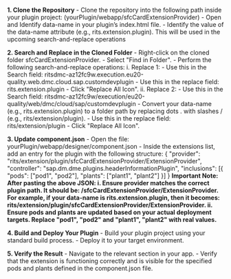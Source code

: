 **1. Clone the Repository**
    - Clone the repository into the following path inside your plugin project: (yourPlugin/webapp/sfcCardExtensionProvider)
    - Open and Identify data-name in your plugin’s index.html file.
    - Identify the value of the data-name attribute (e.g., rits.extension.plugin). This will be used in the upcoming search-and-replace operations
    
**2. Search and Replace in the Cloned Folder**
    - Right-click on the cloned folder sfcCardExtensionProvider.
    - Select "Find in Folder".
    - Perform the following search-and-replace operations:
        i. Replace 1:
            - Use this in the Search field: ritsdmc-az12fc9w.execution.eu20-quality.web.dmc.cloud.sap.customdevplugin
            - Use this in the replace field: rits.extension.plugin
            - Click "Replace All Icon".
        ii. Replace 2:
            - Use this in the Search field: ritsdmc-az12fc9w/execution/eu20-quality/web/dmc/cloud/sap/customdevplugin
            - Convert your data-name (e.g., rits.extension.plugin) to a folder path by replacing dots . with slashes / (e.g., rits/extension/plugin).
            - Use this in the replace field: rits/extension/plugin
            - Click "Replace All Icon".
            
**3. Update component.json**
    - Open the file: yourPlugin/webapp/designer/component.json
    - Inside the extensions list, add an entry for the plugin with the following structure:
          {
            "provider": "rits/extension/plugin/sfcCardExtensionProvider/ExtensionProvider",
            "controller": "sap.dm.dme.plugins.headerInformationPlugin",
            "inclusions": [{
              "pods": ["pod1", "pod2"],
              "plants": ["plant1", "plant2"]
            }]
          }
    **Important Note: After pasting the above JSON:
          i. Ensure provider matches the correct plugin path. It should be: <data-name with slashes>/sfcCardExtensionProvider/ExtensionProvider. For example, if your data-name is rits.extension.plugin, then it becomes: rits/extension/plugin/sfcCardExtensionProvider/ExtensionProvider.
          ii. Ensure pods and plants are updated based on your actual deployment targets. Replace "pod1", "pod2" and "plant1", "plant2" with real values.**
          
**4. Build and Deploy Your Plugin**
      - Build your plugin project using your standard build process.
      - Deploy it to your target environment.
      
**5. Verify the Result**
      - Navigate to the relevant section in your app.
      - Verify that the extension is functioning correctly and is visible for the specified pods and plants defined in the component.json file.
